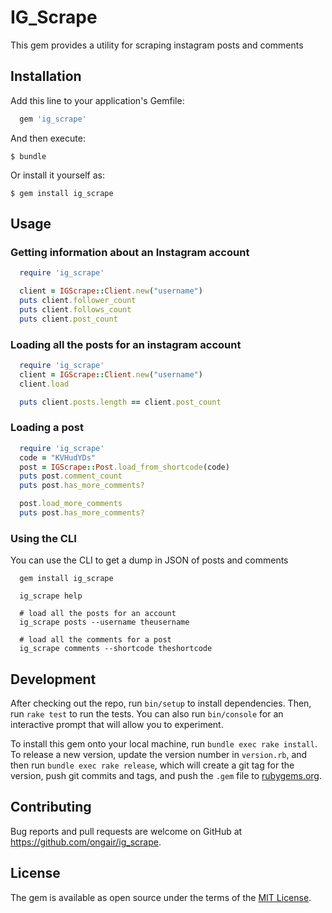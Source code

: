 # IG_Scrape

This gem provides a utility for scraping instagram posts and comments

## Installation

Add this line to your application's Gemfile:

```ruby
  gem 'ig_scrape'
```

And then execute:

    $ bundle

Or install it yourself as:

    $ gem install ig_scrape

## Usage

### Getting information about an Instagram account

  ```ruby
    require 'ig_scrape'

    client = IGScrape::Client.new("username")
    puts client.follower_count
    puts client.follows_count
    puts client.post_count
  ```

### Loading all the posts for an instagram account  

  ```ruby
    require 'ig_scrape'
    client = IGScrape::Client.new("username")
    client.load

    puts client.posts.length == client.post_count
  ```

### Loading a post

  ```ruby
    require 'ig_scrape'
    code = "KVHudYDs"
    post = IGScrape::Post.load_from_shortcode(code)
    puts post.comment_count
    puts post.has_more_comments?

    post.load_more_comments
    puts post.has_more_comments?
  ```

### Using the CLI

  You can use the CLI to get a dump in JSON of posts and comments

  ```
    gem install ig_scrape

    ig_scrape help

    # load all the posts for an account
    ig_scrape posts --username theusername

    # load all the comments for a post
    ig_scrape comments --shortcode theshortcode
  ```

## Development

After checking out the repo, run `bin/setup` to install dependencies. Then, run `rake test` to run the tests. You can also run `bin/console` for an interactive prompt that will allow you to experiment.

To install this gem onto your local machine, run `bundle exec rake install`. To release a new version, update the version number in `version.rb`, and then run `bundle exec rake release`, which will create a git tag for the version, push git commits and tags, and push the `.gem` file to [rubygems.org](https://rubygems.org).

## Contributing

Bug reports and pull requests are welcome on GitHub at https://github.com/ongair/ig_scrape.

## License

The gem is available as open source under the terms of the [MIT License](http://opensource.org/licenses/MIT).

